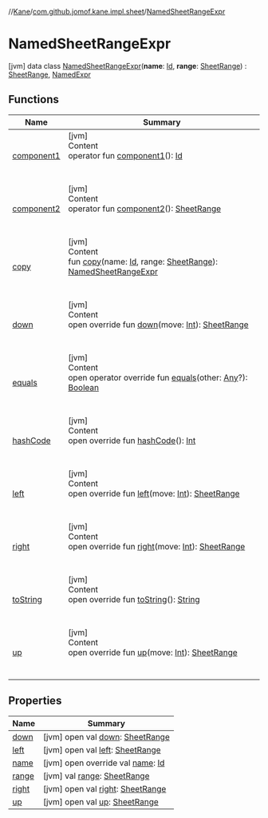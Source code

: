 //[Kane](../../index.md)/[com.github.jomof.kane.impl.sheet](../index.md)/[NamedSheetRangeExpr](index.md)



# NamedSheetRangeExpr  
 [jvm] data class [NamedSheetRangeExpr](index.md)(**name**: [Id](../../com.github.jomof.kane.impl/index.md#%5Bcom.github.jomof.kane.impl%2FId%2F%2F%2FPointingToDeclaration%2F%5D%2FClasslikes%2F-889203361), **range**: [SheetRange](../-sheet-range/index.md)) : [SheetRange](../-sheet-range/index.md), [NamedExpr](../../com.github.jomof.kane.impl/-named-expr/index.md)   


## Functions  
  
|  Name|  Summary| 
|---|---|
| <a name="com.github.jomof.kane.impl.sheet/NamedSheetRangeExpr/component1/#/PointingToDeclaration/"></a>[component1](component1.md)| <a name="com.github.jomof.kane.impl.sheet/NamedSheetRangeExpr/component1/#/PointingToDeclaration/"></a>[jvm]  <br>Content  <br>operator fun [component1](component1.md)(): [Id](../../com.github.jomof.kane.impl/index.md#%5Bcom.github.jomof.kane.impl%2FId%2F%2F%2FPointingToDeclaration%2F%5D%2FClasslikes%2F-889203361)  <br><br><br>
| <a name="com.github.jomof.kane.impl.sheet/NamedSheetRangeExpr/component2/#/PointingToDeclaration/"></a>[component2](component2.md)| <a name="com.github.jomof.kane.impl.sheet/NamedSheetRangeExpr/component2/#/PointingToDeclaration/"></a>[jvm]  <br>Content  <br>operator fun [component2](component2.md)(): [SheetRange](../-sheet-range/index.md)  <br><br><br>
| <a name="com.github.jomof.kane.impl.sheet/NamedSheetRangeExpr/copy/#kotlin.Any#com.github.jomof.kane.impl.sheet.SheetRange/PointingToDeclaration/"></a>[copy](copy.md)| <a name="com.github.jomof.kane.impl.sheet/NamedSheetRangeExpr/copy/#kotlin.Any#com.github.jomof.kane.impl.sheet.SheetRange/PointingToDeclaration/"></a>[jvm]  <br>Content  <br>fun [copy](copy.md)(name: [Id](../../com.github.jomof.kane.impl/index.md#%5Bcom.github.jomof.kane.impl%2FId%2F%2F%2FPointingToDeclaration%2F%5D%2FClasslikes%2F-889203361), range: [SheetRange](../-sheet-range/index.md)): [NamedSheetRangeExpr](index.md)  <br><br><br>
| <a name="com.github.jomof.kane.impl.sheet/NamedSheetRangeExpr/down/#kotlin.Int/PointingToDeclaration/"></a>[down](down.md)| <a name="com.github.jomof.kane.impl.sheet/NamedSheetRangeExpr/down/#kotlin.Int/PointingToDeclaration/"></a>[jvm]  <br>Content  <br>open override fun [down](down.md)(move: [Int](https://kotlinlang.org/api/latest/jvm/stdlib/kotlin/-int/index.html)): [SheetRange](../-sheet-range/index.md)  <br><br><br>
| <a name="kotlin/Any/equals/#kotlin.Any?/PointingToDeclaration/"></a>[equals](../../com.github.jomof.kane.impl.types/-double-algebraic-type/index.md#%5Bkotlin%2FAny%2Fequals%2F%23kotlin.Any%3F%2FPointingToDeclaration%2F%5D%2FFunctions%2F-889203361)| <a name="kotlin/Any/equals/#kotlin.Any?/PointingToDeclaration/"></a>[jvm]  <br>Content  <br>open operator override fun [equals](../../com.github.jomof.kane.impl.types/-double-algebraic-type/index.md#%5Bkotlin%2FAny%2Fequals%2F%23kotlin.Any%3F%2FPointingToDeclaration%2F%5D%2FFunctions%2F-889203361)(other: [Any](https://kotlinlang.org/api/latest/jvm/stdlib/kotlin/-any/index.html)?): [Boolean](https://kotlinlang.org/api/latest/jvm/stdlib/kotlin/-boolean/index.html)  <br><br><br>
| <a name="kotlin/Any/hashCode/#/PointingToDeclaration/"></a>[hashCode](../../com.github.jomof.kane.impl.types/-double-algebraic-type/index.md#%5Bkotlin%2FAny%2FhashCode%2F%23%2FPointingToDeclaration%2F%5D%2FFunctions%2F-889203361)| <a name="kotlin/Any/hashCode/#/PointingToDeclaration/"></a>[jvm]  <br>Content  <br>open override fun [hashCode](../../com.github.jomof.kane.impl.types/-double-algebraic-type/index.md#%5Bkotlin%2FAny%2FhashCode%2F%23%2FPointingToDeclaration%2F%5D%2FFunctions%2F-889203361)(): [Int](https://kotlinlang.org/api/latest/jvm/stdlib/kotlin/-int/index.html)  <br><br><br>
| <a name="com.github.jomof.kane.impl.sheet/NamedSheetRangeExpr/left/#kotlin.Int/PointingToDeclaration/"></a>[left](left.md)| <a name="com.github.jomof.kane.impl.sheet/NamedSheetRangeExpr/left/#kotlin.Int/PointingToDeclaration/"></a>[jvm]  <br>Content  <br>open override fun [left](left.md)(move: [Int](https://kotlinlang.org/api/latest/jvm/stdlib/kotlin/-int/index.html)): [SheetRange](../-sheet-range/index.md)  <br><br><br>
| <a name="com.github.jomof.kane.impl.sheet/NamedSheetRangeExpr/right/#kotlin.Int/PointingToDeclaration/"></a>[right](right.md)| <a name="com.github.jomof.kane.impl.sheet/NamedSheetRangeExpr/right/#kotlin.Int/PointingToDeclaration/"></a>[jvm]  <br>Content  <br>open override fun [right](right.md)(move: [Int](https://kotlinlang.org/api/latest/jvm/stdlib/kotlin/-int/index.html)): [SheetRange](../-sheet-range/index.md)  <br><br><br>
| <a name="com.github.jomof.kane.impl.sheet/NamedSheetRangeExpr/toString/#/PointingToDeclaration/"></a>[toString](to-string.md)| <a name="com.github.jomof.kane.impl.sheet/NamedSheetRangeExpr/toString/#/PointingToDeclaration/"></a>[jvm]  <br>Content  <br>open override fun [toString](to-string.md)(): [String](https://kotlinlang.org/api/latest/jvm/stdlib/kotlin/-string/index.html)  <br><br><br>
| <a name="com.github.jomof.kane.impl.sheet/NamedSheetRangeExpr/up/#kotlin.Int/PointingToDeclaration/"></a>[up](up.md)| <a name="com.github.jomof.kane.impl.sheet/NamedSheetRangeExpr/up/#kotlin.Int/PointingToDeclaration/"></a>[jvm]  <br>Content  <br>open override fun [up](up.md)(move: [Int](https://kotlinlang.org/api/latest/jvm/stdlib/kotlin/-int/index.html)): [SheetRange](../-sheet-range/index.md)  <br><br><br>


## Properties  
  
|  Name|  Summary| 
|---|---|
| <a name="com.github.jomof.kane.impl.sheet/NamedSheetRangeExpr/down/#/PointingToDeclaration/"></a>[down](index.md#%5Bcom.github.jomof.kane.impl.sheet%2FNamedSheetRangeExpr%2Fdown%2F%23%2FPointingToDeclaration%2F%5D%2FProperties%2F-889203361)| <a name="com.github.jomof.kane.impl.sheet/NamedSheetRangeExpr/down/#/PointingToDeclaration/"></a> [jvm] open val [down](index.md#%5Bcom.github.jomof.kane.impl.sheet%2FNamedSheetRangeExpr%2Fdown%2F%23%2FPointingToDeclaration%2F%5D%2FProperties%2F-889203361): [SheetRange](../-sheet-range/index.md)   <br>
| <a name="com.github.jomof.kane.impl.sheet/NamedSheetRangeExpr/left/#/PointingToDeclaration/"></a>[left](index.md#%5Bcom.github.jomof.kane.impl.sheet%2FNamedSheetRangeExpr%2Fleft%2F%23%2FPointingToDeclaration%2F%5D%2FProperties%2F-889203361)| <a name="com.github.jomof.kane.impl.sheet/NamedSheetRangeExpr/left/#/PointingToDeclaration/"></a> [jvm] open val [left](index.md#%5Bcom.github.jomof.kane.impl.sheet%2FNamedSheetRangeExpr%2Fleft%2F%23%2FPointingToDeclaration%2F%5D%2FProperties%2F-889203361): [SheetRange](../-sheet-range/index.md)   <br>
| <a name="com.github.jomof.kane.impl.sheet/NamedSheetRangeExpr/name/#/PointingToDeclaration/"></a>[name](name.md)| <a name="com.github.jomof.kane.impl.sheet/NamedSheetRangeExpr/name/#/PointingToDeclaration/"></a> [jvm] open override val [name](name.md): [Id](../../com.github.jomof.kane.impl/index.md#%5Bcom.github.jomof.kane.impl%2FId%2F%2F%2FPointingToDeclaration%2F%5D%2FClasslikes%2F-889203361)   <br>
| <a name="com.github.jomof.kane.impl.sheet/NamedSheetRangeExpr/range/#/PointingToDeclaration/"></a>[range](range.md)| <a name="com.github.jomof.kane.impl.sheet/NamedSheetRangeExpr/range/#/PointingToDeclaration/"></a> [jvm] val [range](range.md): [SheetRange](../-sheet-range/index.md)   <br>
| <a name="com.github.jomof.kane.impl.sheet/NamedSheetRangeExpr/right/#/PointingToDeclaration/"></a>[right](index.md#%5Bcom.github.jomof.kane.impl.sheet%2FNamedSheetRangeExpr%2Fright%2F%23%2FPointingToDeclaration%2F%5D%2FProperties%2F-889203361)| <a name="com.github.jomof.kane.impl.sheet/NamedSheetRangeExpr/right/#/PointingToDeclaration/"></a> [jvm] open val [right](index.md#%5Bcom.github.jomof.kane.impl.sheet%2FNamedSheetRangeExpr%2Fright%2F%23%2FPointingToDeclaration%2F%5D%2FProperties%2F-889203361): [SheetRange](../-sheet-range/index.md)   <br>
| <a name="com.github.jomof.kane.impl.sheet/NamedSheetRangeExpr/up/#/PointingToDeclaration/"></a>[up](index.md#%5Bcom.github.jomof.kane.impl.sheet%2FNamedSheetRangeExpr%2Fup%2F%23%2FPointingToDeclaration%2F%5D%2FProperties%2F-889203361)| <a name="com.github.jomof.kane.impl.sheet/NamedSheetRangeExpr/up/#/PointingToDeclaration/"></a> [jvm] open val [up](index.md#%5Bcom.github.jomof.kane.impl.sheet%2FNamedSheetRangeExpr%2Fup%2F%23%2FPointingToDeclaration%2F%5D%2FProperties%2F-889203361): [SheetRange](../-sheet-range/index.md)   <br>

